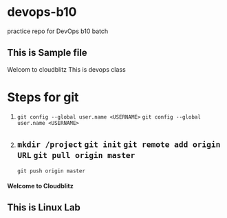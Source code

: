 # devops-b10

practice repo for DevOps b10 batch

## This is Sample file

Welcom to cloudblitz
This is devops class

# Steps for git

1.  `git config --global user.name <USERNAME>`
    `git config --global user.name <USERNAME>`

2.  `mkdir /project`
    `git init`
    `git remote add origin URL`
    `git pull origin master`
    ----
    `git push origin master`    

#### Welcome to Cloudblitz
## This is Linux Lab
